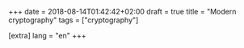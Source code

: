 +++
date = 2018-08-14T01:42:42+02:00
draft = true
title = "Modern cryptography"
tags = ["cryptography"]

[extra]
lang = "en"
+++
